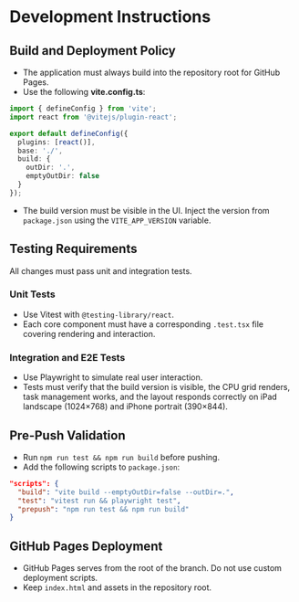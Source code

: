 # Development Instructions

## Build and Deployment Policy
- The application must always build into the repository root for GitHub Pages.
- Use the following **vite.config.ts**:

```ts
import { defineConfig } from 'vite';
import react from '@vitejs/plugin-react';

export default defineConfig({
  plugins: [react()],
  base: './',
  build: {
    outDir: '.',
    emptyOutDir: false
  }
});
```

- The build version must be visible in the UI. Inject the version from `package.json` using the `VITE_APP_VERSION` variable.

## Testing Requirements

All changes must pass unit and integration tests.

### Unit Tests
- Use Vitest with `@testing-library/react`.
- Each core component must have a corresponding `.test.tsx` file covering rendering and interaction.

### Integration and E2E Tests
- Use Playwright to simulate real user interaction.
- Tests must verify that the build version is visible, the CPU grid renders, task management works, and the layout responds correctly on iPad landscape (1024×768) and iPhone portrait (390×844).

## Pre-Push Validation
- Run `npm run test && npm run build` before pushing.
- Add the following scripts to `package.json`:

```json
"scripts": {
  "build": "vite build --emptyOutDir=false --outDir=.",
  "test": "vitest run && playwright test",
  "prepush": "npm run test && npm run build"
}
```

## GitHub Pages Deployment
- GitHub Pages serves from the root of the branch. Do not use custom deployment scripts.
- Keep `index.html` and assets in the repository root.
